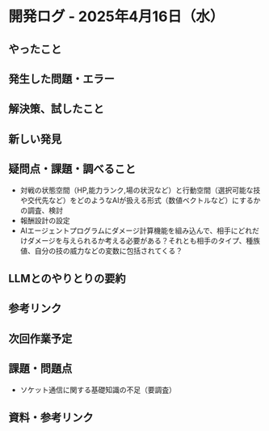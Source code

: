 # 開発ログ - 2025年4月16日（水）

## やったこと


## 発生した問題・エラー


## 解決策、試したこと

## 新しい発見

## 疑問点・課題・調べること
- 対戦の状態空間（HP,能力ランク,場の状況など）と行動空間（選択可能な技や交代先など）をどのようなAIが扱える形式（数値ベクトルなど）にするかの調査、検討
- 報酬設計の設定
- AIエージェントプログラムにダメージ計算機能を組み込んで、相手にどれだけダメージを与えられるか考える必要がある？それとも相手のタイプ、種族値、自分の技の威力などの変数に包括されてくる？

## LLMとのやりとりの要約

## 参考リンク


## 次回作業予定




## 課題・問題点
- ソケット通信に関する基礎知識の不足（要調査）

## 資料・参考リンク